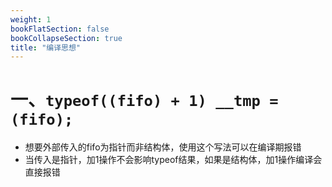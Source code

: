 ```yaml
---
weight: 1
bookFlatSection: false
bookCollapseSection: true
title: "编译思想"
---
```


# 一、`typeof((fifo) + 1) __tmp = (fifo);`

- 想要外部传入的fifo为指针而非结构体，使用这个写法可以在编译期报错
- 当传入是指针，加1操作不会影响typeof结果，如果是结构体，加1操作编译会直接报错
